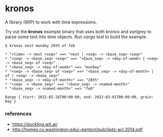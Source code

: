 # kronos
A library (WIP) to work with time expressions.

Try out the **kronos** example binary that uses both *kronos* and *earlgrey* to parse some text into time objects.
Run *cargo test* to build the example.

```
$ kronos next monday 28th of feb

* "<time> -> next <seq>" ==> "next | <seq> -> <base_seq> <seq>"
* "<seq> -> <base_seq> <seq>" ==> "<base_seq> -> <day-of-week> | <seq> -> <base_seq> of <seq>"
* "<base_seq> -> <day-of-week>" ==> "monday"
* "<seq> -> <base_seq> of <seq>" ==> "<base_seq> -> <day-of-month> | of | <seq> -> <base_seq>"
* "<base_seq> -> <day-of-month>" ==> "28th"
* "<seq> -> <base_seq>" ==> "<base_seq> -> <named-month>"
* "<base_seq> -> <named-month>" ==> "feb"

Range { start: 2022-02-28T00:00:00, end: 2022-03-01T00:00:00, grain: Day }
```

### references
* https://duckling.wit.ai/
* http://homes.cs.washington.edu/~kentonl/pub/ladz-acl.2014.pdf
